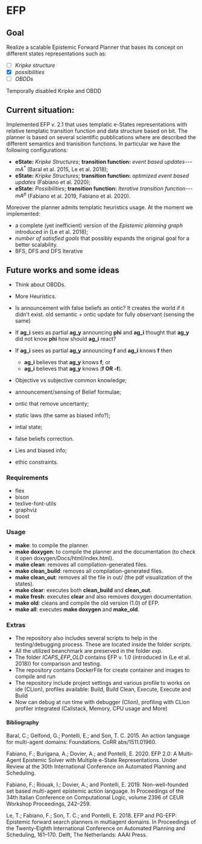 # EFP

## Goal
Realize a scalable Epistemic Forward Planner that bases its concept on different states representations such as:
- [ ] *Kripke structure*
- [x] *possibilities*
- [ ] *OBDDs*

Temporally disabled Kripke and OBDD

## Current situation:
Implemented EFP v. 2.1 that uses templatic e-States representations with relative templatic transition function and data structure based on bit.
The planner is based on several scientific pubblications where are described the different semantics and tranisition functions.
In particular we have the following configurations:
- **eState:** *Kripke Structures*; **transition function:** *event based updates---mA<sup>\*</sup>* (Baral et al. 2015, Le et al. 2018);
- **eState:** *Kripke Structures*; **transition function:** *optimized event based updates* (Fabiano et al. 2020);
- **eState:** *Possibilities*; **transition function:** *Iterative transition function---mA<sup>p</sup>* (Fabiano et al. 2019, Fabiano et al. 2020).

Moreover the planner admits templatic heuristics usage.
At the moment we implemented:
- a complete (yet inefficient) version of the *Epistemic planning graph* introduced in (Le et al. 2018);
- *number of satisfied goals* that possibly expands the original goal for a better scalability.
- BFS, DFS and DFS Iterative

  
## Future works and some ideas
- Think about OBDDs.
- More Heuristics.
- Is announcement with false beliefs an ontic? It creates the world if it didn't exist. old semantic + ontic update for fully observant (sensing the same)
- If **ag_i** sees as partial **ag_y** announcing **phi** and **ag_i** thought that **ag_y** did not know **phi** how should **ag_i** react?
- If **ag_i** sees as partial **ag_y** announcing **f** and **ag_i** knows **f** then
	- **ag_i** believes that **ag_y** knows **f**; or
	- **ag_i** believes that **ag_y** knows (**f OR -f**).
- Objective vs subjective common knowledge;
- announcement/sensing of Belief formulae;
- ontic that remove uncertanty;
- static laws (the same as biased info?);
- intial state;
- false beliefs correction.


- Lies and biased info;
- ethic constraints.

### Requirements
- flex
- bison
- texlive-font-utils
- graphviz
- boost

### Usage
- **make**: to compile the planner.
- **make doxygen**: to compile the planner and the documentation (to check it open doxygen/Docs/html/index.html).
- **make clean**: removes all compilation-generated files.
- **make clean_build**: removes all compilation-generated files.
- **make clean_out**: removes all the file in out/ (the pdf visualization of the states).
- **make clear**: executes both **clean_build** and **clean_out**.
- **make fresh**: executes **clear** and also removes doxygen documentation.
- **make old**: cleans and compile the old version (1.0) of EFP.
- **make all**: executes **make doxygen** and **make_old**.
	
	
### Extras
- The repository also includes several scripts to help in the testing/debugging process. These are located inside the folder *scripts*.
- All the utilized beanchmark are preserved in the folder *exp*.
- The folder *ICAPS_EFP_OLD* contains EFP v. 1.0 (introduced in (Le et al. 2018)) for comparison and testing.
- The repository contains DockerFile for create container and images to compile and run
- The repository include project settings and various profile to works on ide (CLion), profiles available: Build, Build Clean, Execute, Execute and Build
- Now can debug at run time with debugger (Clion), profiling with CLion profiler integrated (Callstack, Memory, CPU usage and More)

#### Bibliography
Baral, C.; Gelfond, G.; Pontelli, E.; and Son, T. C. 2015.
An action language for multi-agent domains: Foundations.
CoRR abs/1511.01960.


Fabiano, F.; Burigana, A.; Dovier, A.; and Pontelli, E. 2020.
EFP 2.0: A Multi-Agent Epistemic Solver with Multiple e-State Representations.
Under Review at the 30th International Conference on Automated Planning and Scheduling.


Fabiano, F.; Riouak, I.; Dovier, A.; and Pontelli, E. 2019.
Non-well-founded set based multi-agent epistemic action language.
In Proceedings of the 34th Italian Conference on Computational Logic, volume 2396 of CEUR Workshop Proceedings, 242–259.


Le, T.; Fabiano, F.; Son, T. C.; and Pontelli, E. 2018.
EFP and PG-EFP: Epistemic forward search planners in multiagent domains.
In Proceedings of the Twenty-Eighth International Conference on Automated Planning and Scheduling, 161–170. Delft, The Netherlands: AAAI Press.
